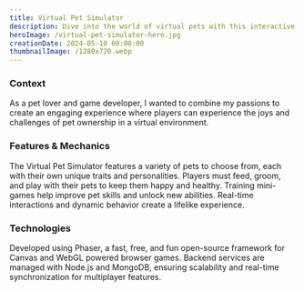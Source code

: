 ```yaml
---
title: Virtual Pet Simulator
description: Dive into the world of virtual pets with this interactive simulator, where players can adopt, care for, and train their own digital companions.
heroImage: /virtual-pet-simulator-hero.jpg
creationDate: 2024-05-10 00:00:00
thumbnailImage: /1280x720.webp
---
```


### Context

As a pet lover and game developer, I wanted to combine my passions to create an engaging experience where players can experience the joys and challenges of pet ownership in a virtual environment.

### Features & Mechanics

The Virtual Pet Simulator features a variety of pets to choose from, each with their own unique traits and personalities. Players must feed, groom, and play with their pets to keep them happy and healthy. Training mini-games help improve pet skills and unlock new abilities. Real-time interactions and dynamic behavior create a lifelike experience.

### Technologies

Developed using Phaser, a fast, free, and fun open-source framework for Canvas and WebGL powered browser games. Backend services are managed with Node.js and MongoDB, ensuring scalability and real-time synchronization for multiplayer features.
